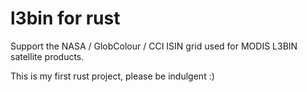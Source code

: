 # l3bin for rust

Support the NASA / GlobColour / CCI ISIN grid used for MODIS L3BIN satellite products. 

This is my first rust project, please be indulgent :)
